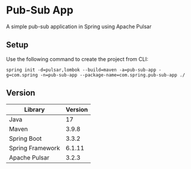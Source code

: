 # Pub-Sub App
A simple pub-sub application in Spring using Apache Pulsar

## Setup
Use the following command to create the project from CLI:

```
spring init -d=pulsar,lombok --build=maven -a=pub-sub-app -g=com.spring -n=pub-sub-app --package-name=com.spring.pub-sub-app ./ 
```
## Version
| Library      | Version |
| ----------- | ----------- |
| Java             | 17     |
| Maven            | 3.9.8  |
| Spring Boot      | 3.3.2  |
| Spring Framework | 6.1.11 |
| Apache Pulsar    | 3.2.3  |
